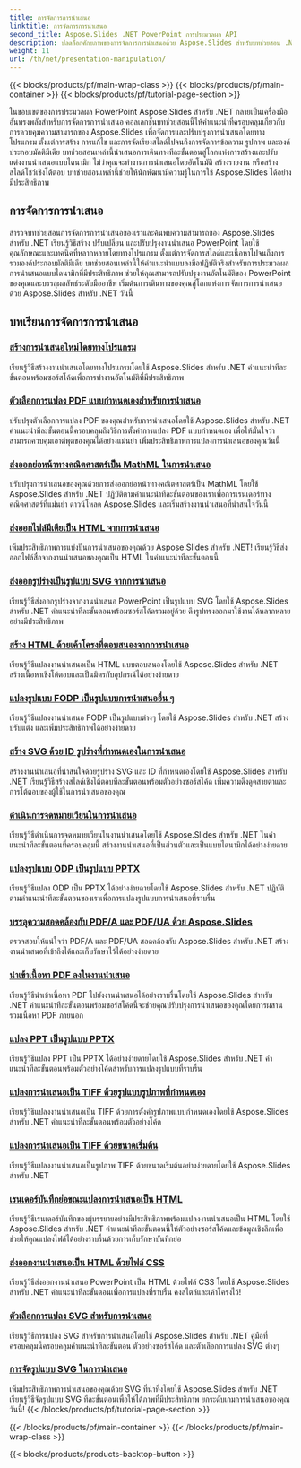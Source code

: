 ```yaml
---
title: การจัดการการนำเสนอ
linktitle: การจัดการการนำเสนอ
second_title: Aspose.Slides .NET PowerPoint การประมวลผล API
description: ปลดล็อกศักยภาพของการจัดการการนำเสนอด้วย Aspose.Slides สำหรับบทช่วยสอน .NET เรียนรู้วิธีสร้าง ปรับแต่ง และปรับปรุงงานนำเสนอ PowerPoint แบบไดนามิกโดยทางโปรแกรม ยกระดับทักษะการประมวลผล PowerPoint ของคุณวันนี้!
weight: 11
url: /th/net/presentation-manipulation/
---
```


{{< blocks/products/pf/main-wrap-class >}}
{{< blocks/products/pf/main-container >}}
{{< blocks/products/pf/tutorial-page-section >}}

ในขอบเขตของการประมวลผล PowerPoint Aspose.Slides สำหรับ .NET กลายเป็นเครื่องมืออันทรงพลังสำหรับการจัดการการนำเสนอ คอลเลกชันบทช่วยสอนนี้ให้คำแนะนำที่ครอบคลุมเกี่ยวกับการควบคุมความสามารถของ Aspose.Slides เพื่อจัดการและปรับปรุงการนำเสนอโดยทางโปรแกรม ตั้งแต่การสร้าง การแก้ไข และการจัดเรียงสไลด์ไปจนถึงการจัดการข้อความ รูปภาพ และองค์ประกอบมัลติมีเดีย บทช่วยสอนเหล่านี้นำเสนอการเดินทางทีละขั้นตอนสู่โลกแห่งการสร้างและปรับแต่งงานนำเสนอแบบไดนามิก ไม่ว่าคุณจะทำงานการนำเสนอโดยอัตโนมัติ สร้างรายงาน หรือสร้างสไลด์โชว์เชิงโต้ตอบ บทช่วยสอนเหล่านี้ช่วยให้นักพัฒนามีความรู้ในการใช้ Aspose.Slides ได้อย่างมีประสิทธิภาพ

## การจัดการการนำเสนอ
สำรวจบทช่วยสอนการจัดการการนำเสนอของเราและค้นพบความสามารถของ Aspose.Slides สำหรับ .NET เรียนรู้วิธีสร้าง ปรับเปลี่ยน และปรับปรุงงานนำเสนอ PowerPoint โดยใช้คุณลักษณะและเทคนิคที่หลากหลายโดยทางโปรแกรม ตั้งแต่การจัดการสไลด์และเนื้อหาไปจนถึงการรวมองค์ประกอบมัลติมีเดีย บทช่วยสอนเหล่านี้ให้คำแนะนำแบบลงมือปฏิบัติจริงสำหรับการประมวลผลการนำเสนอแบบไดนามิกที่มีประสิทธิภาพ ช่วยให้คุณสามารถปรับปรุงงานอัตโนมัติของ PowerPoint ของคุณและบรรลุผลลัพธ์ระดับมืออาชีพ เริ่มต้นการเดินทางของคุณสู่โลกแห่งการจัดการการนำเสนอด้วย Aspose.Slides สำหรับ .NET วันนี้

## บทเรียนการจัดการการนำเสนอ
### [สร้างการนำเสนอใหม่โดยทางโปรแกรม](./create-new-presentations-programmatically/)
เรียนรู้วิธีสร้างงานนำเสนอโดยทางโปรแกรมโดยใช้ Aspose.Slides สำหรับ .NET คำแนะนำทีละขั้นตอนพร้อมซอร์สโค้ดเพื่อการทำงานอัตโนมัติที่มีประสิทธิภาพ
### [ตัวเลือกการแปลง PDF แบบกำหนดเองสำหรับการนำเสนอ](./custom-pdf-conversion-options-for-presentations/)
ปรับปรุงตัวเลือกการแปลง PDF ของคุณสำหรับการนำเสนอโดยใช้ Aspose.Slides สำหรับ .NET คำแนะนำทีละขั้นตอนนี้ครอบคลุมถึงวิธีการตั้งค่าการแปลง PDF แบบกำหนดเอง เพื่อให้มั่นใจว่าสามารถควบคุมเอาต์พุตของคุณได้อย่างแม่นยำ เพิ่มประสิทธิภาพการแปลงการนำเสนอของคุณวันนี้
### [ส่งออกย่อหน้าทางคณิตศาสตร์เป็น MathML ในการนำเสนอ](./export-math-paragraphs-to-mathml-in-presentations/)
ปรับปรุงการนำเสนอของคุณด้วยการส่งออกย่อหน้าทางคณิตศาสตร์เป็น MathML โดยใช้ Aspose.Slides สำหรับ .NET ปฏิบัติตามคำแนะนำทีละขั้นตอนของเราเพื่อการเรนเดอร์ทางคณิตศาสตร์ที่แม่นยำ ดาวน์โหลด Aspose.Slides และเริ่มสร้างงานนำเสนอที่น่าสนใจวันนี้
### [ส่งออกไฟล์มีเดียเป็น HTML จากการนำเสนอ](./export-media-files-to-html-from-presentation/)
เพิ่มประสิทธิภาพการแบ่งปันการนำเสนอของคุณด้วย Aspose.Slides สำหรับ .NET! เรียนรู้วิธีส่งออกไฟล์สื่อจากงานนำเสนอของคุณเป็น HTML ในคำแนะนำทีละขั้นตอนนี้ 
### [ส่งออกรูปร่างเป็นรูปแบบ SVG จากการนำเสนอ](./export-shapes-to-svg-format-from-presentation/)
เรียนรู้วิธีส่งออกรูปร่างจากงานนำเสนอ PowerPoint เป็นรูปแบบ SVG โดยใช้ Aspose.Slides สำหรับ .NET คำแนะนำทีละขั้นตอนพร้อมซอร์สโค้ดรวมอยู่ด้วย ดึงรูปทรงออกมาใช้งานได้หลากหลายอย่างมีประสิทธิภาพ
### [สร้าง HTML ด้วยเค้าโครงที่ตอบสนองจากการนำเสนอ](./create-html-with-responsive-layout-from-presentation/)
เรียนรู้วิธีแปลงงานนำเสนอเป็น HTML แบบตอบสนองโดยใช้ Aspose.Slides สำหรับ .NET สร้างเนื้อหาเชิงโต้ตอบและเป็นมิตรกับอุปกรณ์ได้อย่างง่ายดาย
### [แปลงรูปแบบ FODP เป็นรูปแบบการนำเสนออื่น ๆ](./convert-fodp-format-to-other-presentation-formats/)
เรียนรู้วิธีแปลงงานนำเสนอ FODP เป็นรูปแบบต่างๆ โดยใช้ Aspose.Slides สำหรับ .NET สร้าง ปรับแต่ง และเพิ่มประสิทธิภาพได้อย่างง่ายดาย
### [สร้าง SVG ด้วย ID รูปร่างที่กำหนดเองในการนำเสนอ](./generate-svg-with-custom-shape-ids-in-presentations/)
สร้างงานนำเสนอที่น่าสนใจด้วยรูปร่าง SVG และ ID ที่กำหนดเองโดยใช้ Aspose.Slides สำหรับ .NET เรียนรู้วิธีสร้างสไลด์เชิงโต้ตอบทีละขั้นตอนพร้อมตัวอย่างซอร์สโค้ด เพิ่มความดึงดูดสายตาและการโต้ตอบของผู้ใช้ในการนำเสนอของคุณ
### [ดำเนินการจดหมายเวียนในการนำเสนอ](./perform-mail-merge-in-presentations/)
เรียนรู้วิธีดำเนินการจดหมายเวียนในงานนำเสนอโดยใช้ Aspose.Slides สำหรับ .NET ในคำแนะนำทีละขั้นตอนที่ครอบคลุมนี้ สร้างงานนำเสนอที่เป็นส่วนตัวและเป็นแบบไดนามิกได้อย่างง่ายดาย
### [แปลงรูปแบบ ODP เป็นรูปแบบ PPTX](./convert-odp-format-to-pptx-format/)
เรียนรู้วิธีแปลง ODP เป็น PPTX ได้อย่างง่ายดายโดยใช้ Aspose.Slides สำหรับ .NET ปฏิบัติตามคำแนะนำทีละขั้นตอนของเราเพื่อการแปลงรูปแบบการนำเสนอที่ราบรื่น
### [บรรลุความสอดคล้องกับ PDF/A และ PDF/UA ด้วย Aspose.Slides](./achieving-pdf-a-and-pdf-ua-conformance-with-aspose-slides/)
ตรวจสอบให้แน่ใจว่า PDF/A และ PDF/UA สอดคล้องกับ Aspose.Slides สำหรับ .NET สร้างงานนำเสนอที่เข้าถึงได้และเก็บรักษาไว้ได้อย่างง่ายดาย
### [นำเข้าเนื้อหา PDF ลงในงานนำเสนอ](./import-pdf-content-into-presentations/)
เรียนรู้วิธีนำเข้าเนื้อหา PDF ไปยังงานนำเสนอได้อย่างราบรื่นโดยใช้ Aspose.Slides สำหรับ .NET คำแนะนำทีละขั้นตอนพร้อมซอร์สโค้ดนี้จะช่วยคุณปรับปรุงการนำเสนอของคุณโดยการผสานรวมเนื้อหา PDF ภายนอก
### [แปลง PPT เป็นรูปแบบ PPTX](./convert-ppt-to-pptx-format/)
เรียนรู้วิธีแปลง PPT เป็น PPTX ได้อย่างง่ายดายโดยใช้ Aspose.Slides สำหรับ .NET คำแนะนำทีละขั้นตอนพร้อมตัวอย่างโค้ดสำหรับการแปลงรูปแบบที่ราบรื่น
### [แปลงการนำเสนอเป็น TIFF ด้วยรูปแบบรูปภาพที่กำหนดเอง](./convert-presentation-to-tiff-with-custom-image-format/)
เรียนรู้วิธีแปลงงานนำเสนอเป็น TIFF ด้วยการตั้งค่ารูปภาพแบบกำหนดเองโดยใช้ Aspose.Slides สำหรับ .NET คำแนะนำทีละขั้นตอนพร้อมตัวอย่างโค้ด
### [แปลงการนำเสนอเป็น TIFF ด้วยขนาดเริ่มต้น](./convert-presentation-to-tiff-with-default-size/)
เรียนรู้วิธีแปลงงานนำเสนอเป็นรูปภาพ TIFF ด้วยขนาดเริ่มต้นอย่างง่ายดายโดยใช้ Aspose.Slides สำหรับ .NET
### [เรนเดอร์บันทึกย่อขณะแปลงการนำเสนอเป็น HTML](./render-notes-while-converting-presentation-to-html/)
เรียนรู้วิธีเรนเดอร์บันทึกของผู้บรรยายอย่างมีประสิทธิภาพพร้อมแปลงงานนำเสนอเป็น HTML โดยใช้ Aspose.Slides สำหรับ .NET คำแนะนำทีละขั้นตอนนี้ให้ตัวอย่างซอร์สโค้ดและข้อมูลเชิงลึกเพื่อช่วยให้คุณแปลงไฟล์ได้อย่างราบรื่นด้วยการเก็บรักษาบันทึกย่อ 
### [ส่งออกงานนำเสนอเป็น HTML ด้วยไฟล์ CSS](./export-presentation-to-html-with-css-files/)
เรียนรู้วิธีส่งออกงานนำเสนอ PowerPoint เป็น HTML ด้วยไฟล์ CSS โดยใช้ Aspose.Slides สำหรับ .NET คำแนะนำทีละขั้นตอนเพื่อการแปลงที่ราบรื่น คงสไตล์และเค้าโครงไว้! 
### [ตัวเลือกการแปลง SVG สำหรับการนำเสนอ](./svg-conversion-options-for-presentations/)
เรียนรู้วิธีการแปลง SVG สำหรับการนำเสนอโดยใช้ Aspose.Slides สำหรับ .NET คู่มือที่ครอบคลุมนี้ครอบคลุมคำแนะนำทีละขั้นตอน ตัวอย่างซอร์สโค้ด และตัวเลือกการแปลง SVG ต่างๆ
### [การจัดรูปแบบ SVG ในการนำเสนอ](./formatting-svgs-in-presentations/)
เพิ่มประสิทธิภาพการนำเสนอของคุณด้วย SVG ที่น่าทึ่งโดยใช้ Aspose.Slides สำหรับ .NET เรียนรู้วิธีจัดรูปแบบ SVG ทีละขั้นตอนเพื่อให้ได้ภาพที่มีประสิทธิภาพ ยกระดับเกมการนำเสนอของคุณวันนี้! 
{{< /blocks/products/pf/tutorial-page-section >}}

{{< /blocks/products/pf/main-container >}}
{{< /blocks/products/pf/main-wrap-class >}}

{{< blocks/products/products-backtop-button >}}

